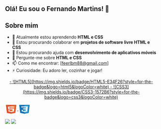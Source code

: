 ## Olá! Eu sou o Fernando Martins! 👋

## Sobre mim
- 🌱 Atualmente estou aprendendo **HTML e CSS**
- 👯 Estou procurando colaborar em **projetos de software livre HTML e CSS**
- 🤔 Estou procurando ajuda com **desenvolvimento de aplicativos móveis**
- 💬 Pergunte-me sobre **HTML e CSS**
- 📫 Como me encontrar: [feerlbm88@gmail.com]
- ⚡ Curiosidade: Eu adoro ler, cozinhar e jogar!
 
<div align="center">
  <a href="https://github.com/Danafex88">
  - ![HTML5](https://img.shields.io/badge/HTML5-E34F26?style=for-the-badge&logo=html5&logoColor=white)
  - ![CSS3](https://img.shields.io/badge/CSS3-1572B6?style=for-the-badge&logo=css3&logoColor=white)
</div>
  <div style="display: inline_block"><br>
   
  
  <img align="center" alt="Danafex88-HTML" height="30" width="40" src="https://raw.githubusercontent.com/devicons/devicon/master/icons/html5/html5-original.svg">
  <img align="center" alt="Danafex88-CSS" height="30" width="40" src="https://raw.githubusercontent.com/devicons/devicon/master/icons/css3/css3-original.svg">
  
    
  </div>
  <br>
  
  <div> 
  <a href="https://instagram.com/feerlbm88" target="_blank"><img src="https://img.shields.io/badge/-Instagram-%23E4405F?style=for-the-badge&logo=instagram&logoColor=white" target="_blank"></a>
  <a href = "mailto:feerlbm88@gmail.com"><img src="https://img.shields.io/badge/Gmail-D14836?style=for-the-badge&logo=gmail&logoColor=white" target="_blank"></a>
 
